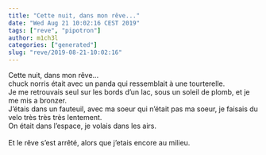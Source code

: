 ```yaml
---
title: "Cette nuit, dans mon rêve..."
date: "Wed Aug 21 10:02:16 CEST 2019"
tags: ["reve", "pipotron"]
author: m1ch3l
categories: ["generated"]
slug: "reve/2019-08-21-10:02:16"
---
```


Cette nuit, dans mon rêve...<br>
chuck norris était avec un panda qui ressemblait à une tourterelle.<br>
Je me retrouvais seul sur les bords d’un lac, sous un soleil de plomb, et je me mis a bronzer.<br>
J’étais dans un fauteuil, avec ma soeur qui n’était pas ma soeur, je faisais du velo très très très lentement.<br>
On était dans l’espace, je volais dans les airs.<br>
<br>
Et le rêve s’est arrêté, alors que j’etais encore au milieu.<br>
<br>
